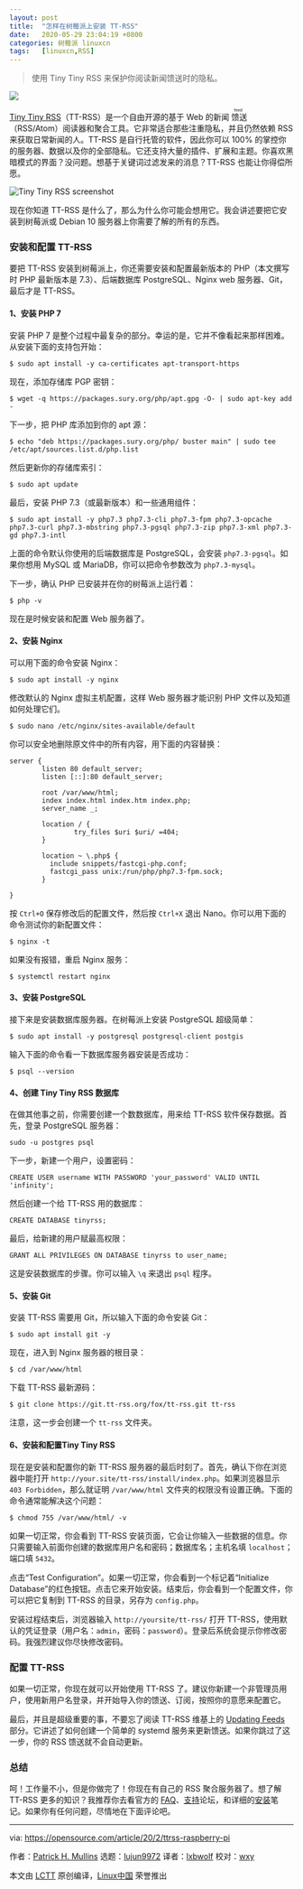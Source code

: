 ```yaml
---
layout: post
title:	"怎样在树莓派上安装 TT-RSS"
date:	2020-05-29 23:04:19 +0800 
categories:	树莓派 linuxcn 
tags:	[linuxcn,RSS]
---
```




> 
> 使用 Tiny Tiny RSS 来保护你阅读新闻馈送时的隐私。
> 
> 
> 


![](/Asserts/Images/album/202005/29/230337vmazkl65hh61l0qq.png)


[Tiny Tiny RSS](https://tt-rss.org/)（TT-RSS）是一个自由开源的基于 Web 的新闻<ruby> 馈送 <rt>  feed </rt></ruby>（RSS/Atom）阅读器和聚合工具。它非常适合那些注重隐私，并且仍然依赖 RSS 来获取日常新闻的人。TT-RSS 是自行托管的软件，因此你可以 100% 的掌控你的服务器、数据以及你的全部隐私。它还支持大量的插件、扩展和主题。你喜欢黑暗模式的界面？没问题。想基于关键词过滤发来的消息？TT-RSS 也能让你得偿所愿。


![Tiny Tiny RSS screenshot](/Asserts/Images/album/202005/29/230445qan6mdwmfn3fmxa5.jpg "Tiny Tiny RSS screenshot")


现在你知道 TT-RSS 是什么了，那么为什么你可能会想用它。我会讲述要把它安装到树莓派或 Debian 10 服务器上你需要了解的所有的东西。


### 安装和配置 TT-RSS


要把 TT-RSS 安装到树莓派上，你还需要安装和配置最新版本的 PHP（本文撰写时 PHP 最新版本是 7.3）、后端数据库 PostgreSQL、Nginx web 服务器、Git，最后才是 TT-RSS。


#### 1、安装 PHP 7


安装 PHP 7 是整个过程中最复杂的部分。幸运的是，它并不像看起来那样困难。从安装下面的支持包开始：



```
$ sudo apt install -y ca-certificates apt-transport-https
```

现在，添加存储库 PGP 密钥：



```
$ wget -q https://packages.sury.org/php/apt.gpg -O- | sudo apt-key add -
```

下一步，把 PHP 库添加到你的 apt 源：



```
$ echo "deb https://packages.sury.org/php/ buster main" | sudo tee /etc/apt/sources.list.d/php.list
```

然后更新你的存储库索引：



```
$ sudo apt update
```

最后，安装 PHP 7.3（或最新版本）和一些通用组件：



```
$ sudo apt install -y php7.3 php7.3-cli php7.3-fpm php7.3-opcache php7.3-curl php7.3-mbstring php7.3-pgsql php7.3-zip php7.3-xml php7.3-gd php7.3-intl
```

上面的命令默认你使用的后端数据库是 PostgreSQL，会安装 `php7.3-pgsql`。如果你想用 MySQL 或 MariaDB，你可以把命令参数改为 `php7.3-mysql`。


下一步，确认 PHP 已安装并在你的树莓派上运行着：



```
$ php -v
```

现在是时候安装和配置 Web 服务器了。


#### 2、安装 Nginx


可以用下面的命令安装 Nginx：



```
$ sudo apt install -y nginx
```

修改默认的 Nginx 虚拟主机配置，这样 Web 服务器才能识别 PHP 文件以及知道如何处理它们。



```
$ sudo nano /etc/nginx/sites-available/default
```

你可以安全地删除原文件中的所有内容，用下面的内容替换：



```
server {
        listen 80 default_server;
        listen [::]:80 default_server;

        root /var/www/html;
        index index.html index.htm index.php;
        server_name _;

        location / {
                try_files $uri $uri/ =404;
        }

        location ~ \.php$ {
          include snippets/fastcgi-php.conf;
          fastcgi_pass unix:/run/php/php7.3-fpm.sock;
        }

}
```

按 `Ctrl+O` 保存修改后的配置文件，然后按 `Ctrl+X` 退出 Nano。你可以用下面的命令测试你的新配置文件：



```
$ nginx -t
```

如果没有报错，重启 Nginx 服务：



```
$ systemctl restart nginx
```

#### 3、安装 PostgreSQL


接下来是安装数据库服务器。在树莓派上安装 PostgreSQL 超级简单：



```
$ sudo apt install -y postgresql postgresql-client postgis
```

输入下面的命令看一下数据库服务器安装是否成功：



```
$ psql --version
```

#### 4、创建 Tiny Tiny RSS 数据库


在做其他事之前，你需要创建一个数数据库，用来给 TT-RSS 软件保存数据。首先，登录 PostgreSQL 服务器：



```
sudo -u postgres psql
```

下一步，新建一个用户，设置密码：



```
CREATE USER username WITH PASSWORD 'your_password' VALID UNTIL 'infinity';
```

然后创建一个给 TT-RSS 用的数据库：



```
CREATE DATABASE tinyrss;
```

最后，给新建的用户赋最高权限：



```
GRANT ALL PRIVILEGES ON DATABASE tinyrss to user_name;
```

这是安装数据库的步骤。你可以输入 `\q` 来退出 `psql` 程序。


#### 5、安装 Git


安装 TT-RSS 需要用 Git，所以输入下面的命令安装 Git：



```
$ sudo apt install git -y
```

现在，进入到 Nginx 服务器的根目录：



```
$ cd /var/www/html
```

下载 TT-RSS 最新源码：



```
$ git clone https://git.tt-rss.org/fox/tt-rss.git tt-rss
```

注意，这一步会创建一个 `tt-rss` 文件夹。


#### 6、安装和配置Tiny Tiny RSS


现在是安装和配置你的新 TT-RSS 服务器的最后时刻了。首先，确认下你在浏览器中能打开 `http://your.site/tt-rss/install/index.php`。如果浏览器显示 `403 Forbidden`，那么就证明 `/var/www/html` 文件夹的权限没有设置正确。下面的命令通常能解决这个问题：



```
$ chmod 755 /var/www/html/ -v
```

如果一切正常，你会看到 TT-RSS 安装页面，它会让你输入一些数据的信息。你只需要输入前面你创建的数据库用户名和密码；数据库名；主机名填 `localhost`；端口填 `5432`。


点击“Test Configuration”。如果一切正常，你会看到一个标记着“Initialize Database”的红色按钮。点击它来开始安装。结束后，你会看到一个配置文件，你可以把它复制到 TT-RSS 的目录，另存为 `config.php`。


安装过程结束后，浏览器输入 `http://yoursite/tt-rss/` 打开 TT-RSS，使用默认的凭证登录（用户名：`admin`，密码：`password`）。登录后系统会提示你修改密码。我强烈建议你尽快修改密码。


### 配置 TT-RSS


如果一切正常，你现在就可以开始使用 TT-RSS 了。建议你新建一个非管理员用户，使用新用户名登录，并开始导入你的馈送、订阅，按照你的意愿来配置它。


最后，并且是超级重要的事，不要忘了阅读 TT-RSS 维基上的 [Updating Feeds](https://tt-rss.org/wiki/UpdatingFeeds) 部分。它讲述了如何创建一个简单的 systemd 服务来更新馈送。如果你跳过了这一步，你的 RSS 馈送就不会自动更新。


### 总结


呵！工作量不小，但是你做完了！你现在有自己的 RSS 聚合服务器了。想了解 TT-RSS 更多的知识？我推荐你去看官方的 [FAQ](https://tt-rss.org/wiki/FAQ)、[支持](https://community.tt-rss.org/c/tiny-tiny-rss/support)论坛，和详细的[安装](https://tt-rss.org/wiki/InstallationNotes)笔记。如果你有任何问题，尽情地在下面评论吧。




---


via: <https://opensource.com/article/20/2/ttrss-raspberry-pi>


作者：[Patrick H. Mullins](https://opensource.com/users/pmullins) 选题：[lujun9972](https://github.com/lujun9972) 译者：[lxbwolf](https://github.com/lxbwolf) 校对：[wxy](https://github.com/wxy)


本文由 [LCTT](https://github.com/LCTT/TranslateProject) 原创编译，[Linux中国](https://linux.cn/) 荣誉推出
